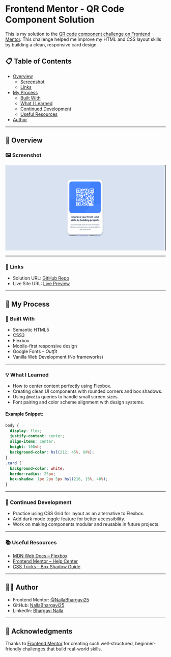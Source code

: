 
# Frontend Mentor - QR Code Component Solution

This is my solution to the [QR code component challenge on Frontend Mentor](https://www.frontendmentor.io/challenges/qr-code-component-iux_sIO_H). This challenge helped me improve my HTML and CSS layout skills by building a clean, responsive card design.

## 📋 Table of Contents

- [Overview](#overview)
  - [Screenshot](#screenshot)
  - [Links](#links)
- [My Process](#my-process)
  - [Built With](#built-with)
  - [What I Learned](#what-i-learned)
  - [Continued Development](#continued-development)
  - [Useful Resources](#useful-resources)
- [Author](#author)

---

## 📌 Overview

### 🖼️ Screenshot

![QR Code Component Screenshot](./output.png)

---

### 🔗 Links

- Solution URL: [GitHub Repo](https://github.com/NallaBhargavi25/Responsive-QR-code-card-using-HTML-CSS.git)
- Live Site URL: [Live Preview](https://nallabhargavi25.github.io/Responsive-QR-code-card-using-HTML-CSS/)

---

## 🔨 My Process

### 🧱 Built With

- Semantic HTML5
- CSS3
- Flexbox
- Mobile-first responsive design
- Google Fonts – *Outfit*
- Vanilla Web Development (No frameworks)

---

### 💡 What I Learned

- How to center content perfectly using Flexbox.
- Creating clean UI components with rounded corners and box shadows.
- Using `@media` queries to handle small screen sizes.
- Font pairing and color scheme alignment with design systems.

#### Example Snippet:

```css
body {
  display: flex;
  justify-content: center;
  align-items: center;
  height: 100vh;
  background-color: hsl(212, 45%, 89%);
}
.card {
  background-color: white;
  border-radius: 25px;
  box-shadow: 1px 2px 5px hsl(216, 15%, 48%);
}
```

---

### 🔄 Continued Development

- Practice using CSS Grid for layout as an alternative to Flexbox.
- Add dark mode toggle feature for better accessibility.
- Work on making components modular and reusable in future projects.

---

### 📚 Useful Resources

- [MDN Web Docs – Flexbox](https://developer.mozilla.org/en-US/docs/Web/CSS/CSS_Flexible_Box_Layout)
- [Frontend Mentor – Help Center](https://www.frontendmentor.io/resources)
- [CSS Tricks – Box Shadow Guide](https://css-tricks.com/almanac/properties/b/box-shadow/)

---

## 👩‍💻 Author

- Frontend Mentor: [@NallaBhargavi25](https://www.frontendmentor.io/profile/NallaBhargavi25)
- GitHub: [NallaBhargavi25](https://github.com/NallaBhargavi25)
- LinkedIn: [Bhargavi Nalla](https://www.linkedin.com/in/bhargavi-nalla-78a183290)

---

## 🙌 Acknowledgments

Thanks to [Frontend Mentor](https://www.frontendmentor.io/) for creating such well-structured, beginner-friendly challenges that build real-world skills.

